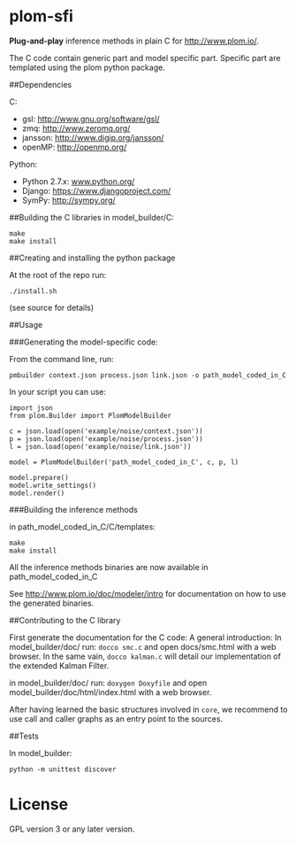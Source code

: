 plom-sfi
========

**Plug-and-play** inference methods in plain C for http://www.plom.io/.

The C code contain generic part and model specific part. Specific part are templated using the plom python package.

##Dependencies

C:
- gsl: http://www.gnu.org/software/gsl/
- zmq: http://www.zeromq.org/
- jansson: http://www.digip.org/jansson/
- openMP: http://openmp.org/

Python:
- Python 2.7.x: www.python.org/
- Django: https://www.djangoproject.com/
- SymPy: http://sympy.org/


##Building the C libraries
in model_builder/C:

    make
    make install

##Creating and installing the python package

At the root of the repo run:

    ./install.sh

(see source for details)


##Usage

###Generating the model-specific code:

From the command line, run:

    pmbuilder context.json process.json link.json -o path_model_coded_in_C

In your script you can use:

    import json
    from plom.Builder import PlomModelBuilder

    c = json.load(open('example/noise/context.json'))
    p = json.load(open('example/noise/process.json'))
    l = json.load(open('example/noise/link.json'))

    model = PlomModelBuilder('path_model_coded_in_C', c, p, l)

    model.prepare()
    model.write_settings()
    model.render()

###Building the inference methods

in path_model_coded_in_C/C/templates:

    make
    make install
    
All the inference methods binaries are now available in path_model_coded_in_C

See http://www.plom.io/doc/modeler/intro for documentation on how to
use the generated binaries.


##Contributing to the C library

First generate the documentation for the C code:
A general introduction:
In model_builder/doc/ run: ```docco smc.c``` and open docs/smc.html with
a web browser. 
In the same vain, ```docco kalman.c``` will detail our implementation
of the extended Kalman Filter.

in model_builder/doc/ run: ```doxygen Doxyfile``` and open model_builder/doc/html/index.html with
a web browser.

After having learned the basic structures involved in ```core```, we
recommend to use call and caller graphs as an entry point to the
sources.

##Tests

In model_builder:

    python -m unittest discover


License
=======

GPL version 3 or any later version.
